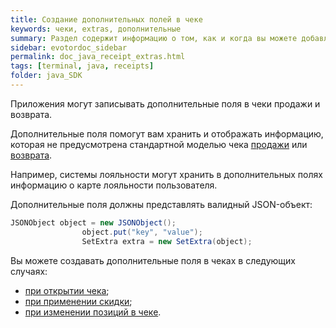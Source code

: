 ```yaml
---
title: Создание дополнительных полей в чеке
keywords: чеки, extras, дополнительные
summary: Раздел содержит информацию о том, как и когда вы можете добавлять дополнительные поля в чеки.
sidebar: evotordoc_sidebar
permalink: doc_java_receipt_extras.html
tags: [terminal, java, receipts]
folder: java_SDK
---
```


Приложения могут записывать дополнительные поля в чеки продажи и возврата.

Дополнительные поля помогут вам хранить и отображать информацию, которая не предусмотрена стандартной моделью чека [продажи](https://github.com/evotor/documentation-api/blob/master/pos-docs/02-SELL.json) или [возврата](https://github.com/evotor/documentation-api/blob/master/pos-docs/03-PAYBACK.json).

Например, системы лояльности могут хранить в дополнительных полях информацию о карте лояльности пользователя.

Дополнительные поля должны представлять валидный JSON-объект:

```java
JSONObject object = new JSONObject();
                object.put("key", "value");
                SetExtra extra = new SetExtra(object);
```

Вы можете создавать дополнительные поля в чеках в следующих случаях:

* [при открытии чека](./doc_java_receipt_creation.html);
* [при применении скидки](./doc_java_discounts.html);
* [при изменении позиций в чеке](./doc_java_receipt_interactions.html).
